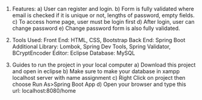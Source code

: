 1. Features:
	a) User can register and login.
	b) Form is fully validated where email is checked if it is unique or not, lengths of password, empty fields.
	c) To access home page, user must be login first
	d) After login, user can change password
	e) Change password form is also fully validated.



2. Tools Used:
	Front End: HTML, CSS, Bootstrap
	Back End: Spring Boot
	Additional Library: Lombok, Spring Dev Tools, Spring Validator, BCryptEncoder
	Editor: Eclipse
	Database: MySQL
	
3. Guides to run the project in your local computer
	a) Download this project and open in eclipse
	b) Make sure to make your database in xampp localhost server with name assignment
	c) Right Click on project then choose Run As>Spring Boot App
	d) Open your browser and type this url:
		localhost:8080/home
	
